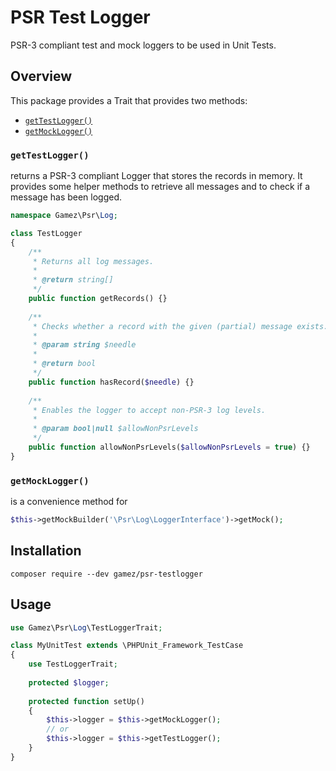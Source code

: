 # PSR Test Logger

PSR-3 compliant test and mock loggers to be used in Unit Tests.

## Overview

This package provides a Trait that provides two methods:

- [`getTestLogger()`](#gettestlogger)
- [`getMockLogger()`](#getmocklogger)

### `getTestLogger()`

returns a PSR-3 compliant Logger that
stores the records in memory. It provides some helper methods to retrieve
all messages and to check if a message has been logged.

```php
namespace Gamez\Psr\Log;

class TestLogger
{
    /**
     * Returns all log messages.
     *
     * @return string[]
     */
    public function getRecords() {}
    
    /**
     * Checks whether a record with the given (partial) message exists.
     *
     * @param string $needle
     *
     * @return bool
     */
    public function hasRecord($needle) {}
    
    /**
     * Enables the logger to accept non-PSR-3 log levels.
     * 
     * @param bool|null $allowNonPsrLevels
     */
    public function allowNonPsrLevels($allowNonPsrLevels = true) {}
}
```

### `getMockLogger()`
 
is a convenience method for

```php
$this->getMockBuilder('\Psr\Log\LoggerInterface')->getMock();
```

## Installation

```
composer require --dev gamez/psr-testlogger
```

## Usage

```php
use Gamez\Psr\Log\TestLoggerTrait;

class MyUnitTest extends \PHPUnit_Framework_TestCase
{
    use TestLoggerTrait;
    
    protected $logger;
    
    protected function setUp()
    {
        $this->logger = $this->getMockLogger();
        // or
        $this->logger = $this->getTestLogger();
    }
}
```
